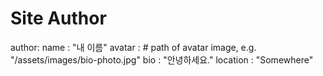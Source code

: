 # Site Author
author:
  name             : "내 이름"
  avatar           : # path of avatar image, e.g. "/assets/images/bio-photo.jpg"
  bio              : "안녕하세요."
  location         : "Somewhere"
